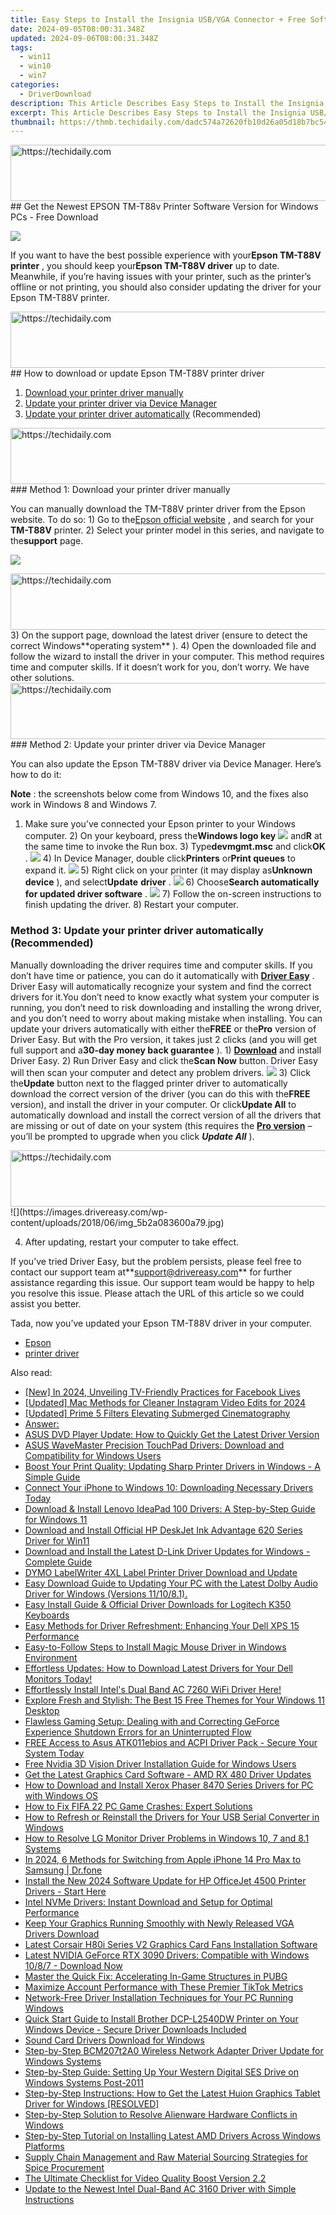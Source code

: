 ```yaml
---
title: Easy Steps to Install the Insignia USB/VGA Connector + Free Software Download
date: 2024-09-05T08:00:31.348Z
updated: 2024-09-06T08:00:31.348Z
tags:
  - win11
  - win10
  - win7
categories:
  - DriverDownload
description: This Article Describes Easy Steps to Install the Insignia USB/VGA Connector + Free Software Download
excerpt: This Article Describes Easy Steps to Install the Insignia USB/VGA Connector + Free Software Download
thumbnail: https://thmb.techidaily.com/dadc574a72620fb10d26a05d18b7bc541d4008da38e3f5b8b4a33a2f717ba587.jpg
---
```


<!-- affiliate ads begin -->
<a href="https://laganoo.pxf.io/c/5597632/1484909/16446" target="_top" id="1484909">
  <img src="//a.impactradius-go.com/display-ad/16446-1484909" border="0" alt="https://techidaily.com" width="728" height="90"/>
</a>
<img height="0" width="0" src="https://laganoo.pxf.io/i/5597632/1484909/16446" style="position:absolute;visibility:hidden;" border="0" />
<!-- affiliate ads end -->
## Get the Newest EPSON TM-T88v Printer Software Version for Windows PCs - Free Download

![](https://images.drivereasy.com/wp-content/uploads/2018/06/img_5b2a08c29555c.jpg)

 If you want to have the best possible experience with your**Epson TM-T88V printer** , you should keep your**Epson TM-T88V driver** up to date. Meanwhile, if you’re having issues with your printer, such as the printer’s offline or not printing, you should also consider updating the driver for your Epson TM-T88V printer.

<!-- affiliate ads begin -->
<a href="https://aligracehair.sjv.io/c/5597632/1925549/19272" target="_top" id="1925549">
  <img src="//a.impactradius-go.com/display-ad/19272-1925549" border="0" alt="https://techidaily.com" width="728" height="90"/>
</a>
<img height="0" width="0" src="https://aligracehair.sjv.io/i/5597632/1925549/19272" style="position:absolute;visibility:hidden;" border="0" />
<!-- affiliate ads end -->
## How to download or update Epson TM-T88V printer driver

1. [Download your printer driver manually](https://tools.techidaily.com/drivereasy/download/)
2. [Update your printer driver via Device Manager](https://tools.techidaily.com/drivereasy/download/)
3. [Update your printer driver automatically](https://tools.techidaily.com/drivereasy/download/) (Recommended)

<!-- affiliate ads begin -->
<a href="https://aligracehair.sjv.io/c/5597632/1902324/19272" target="_top" id="1902324">
  <img src="//a.impactradius-go.com/display-ad/19272-1902324" border="0" alt="https://techidaily.com" width="728" height="90"/>
</a>
<img height="0" width="0" src="https://aligracehair.sjv.io/i/5597632/1902324/19272" style="position:absolute;visibility:hidden;" border="0" />
<!-- affiliate ads end -->
### Method 1: Download your printer driver manually

 You can manually download the TM-T88V printer driver from the Epson website. To do so:  1) Go to the[Epson official website](https://epson.com/usa) , and search for your **TM-T88V** printer.  2) Select your printer model in this series, and navigate to the**support** page.

![](https://images.drivereasy.com/wp-content/uploads/2018/06/img_5b2a058b19d41.jpg)

<!-- affiliate ads begin -->
<a href="https://appsumo.8odi.net/c/5597632/2068412/7443" target="_top" id="2068412">
  <img src="//a.impactradius-go.com/display-ad/7443-2068412" border="0" alt="https://techidaily.com" width="728" height="90"/>
</a>
<img height="0" width="0" src="https://appsumo.8odi.net/i/5597632/2068412/7443" style="position:absolute;visibility:hidden;" border="0" />
<!-- affiliate ads end -->
 3) On the support page, download the latest driver (ensure to detect the correct Windows**operating system** ).  4) Open the downloaded file and follow the wizard to install the driver in your computer.  This method requires time and computer skills. If it doesn’t work for you, don’t worry. We have other solutions.

<!-- affiliate ads begin -->
<a href="https://appsumo.8odi.net/c/5597632/2105874/7443" target="_top" id="2105874">
  <img src="//a.impactradius-go.com/display-ad/7443-2105874" border="0" alt="https://techidaily.com" width="728" height="90"/>
</a>
<img height="0" width="0" src="https://appsumo.8odi.net/i/5597632/2105874/7443" style="position:absolute;visibility:hidden;" border="0" />
<!-- affiliate ads end -->
### Method 2: Update your printer driver via Device Manager

 You can also update the Epson TM-T88V driver via Device Manager. Here’s how to do it:

**Note** : the screenshots below come from Windows 10, and the fixes also work in Windows 8 and Windows 7.

 1) Make sure you’ve connected your Epson printer to your Windows computer.  2) On your keyboard, press the**Windows logo key** ![](https://images.drivereasy.com/wp-content/uploads/2017/09/img_59b0b16974940.png)  and**R** at the same time to invoke the Run box.  3) Type**devmgmt.msc** and click**OK** . ![](https://images.drivereasy.com/wp-content/uploads/2018/06/img_5b1f85504ee6f.jpg)  4) In Device Manager, double click**Printers** or**Print queues** to expand it. ![](https://images.drivereasy.com/wp-content/uploads/2018/06/img_5b17a74442076.png)  5) Right click on your printer (it may display as**Unknown device** ), and select**Update** **driver** . ![](https://images.drivereasy.com/wp-content/uploads/2018/06/img_5b17a789b323b.png)  6) Choose**Search automatically for updated driver software** . ![](https://images.drivereasy.com/wp-content/uploads/2018/06/img_5b17a7a82a61c.jpg)  7) Follow the on-screen instructions to finish updating the driver. 8) Restart your computer.

### Method 3:  Update your printer driver automatically (Recommended)

 Manually downloading the driver requires time and computer skills. If you don’t have time or patience, you can do it automatically with **[Driver Easy](https://tools.techidaily.com/drivereasy/download/)**  .  Driver Easy will automatically recognize your system and find the correct drivers for it.You don’t need to know exactly what system your computer is running, you don’t need to risk downloading and installing the wrong driver, and you don’t need to worry about making mistake when installing.  You can update your drivers automatically with either the**FREE** or the**Pro** version of Driver Easy. But with the Pro version, it takes just 2 clicks (and you will get full support and a**30-day money back guarantee** ).  1) **[Download](https://tools.techidaily.com/drivereasy/download/)**  and install Driver Easy.  2) Run Driver Easy and click the**Scan Now** button. Driver Easy will then scan your computer and detect any problem drivers. ![](https://images.drivereasy.com/wp-content/uploads/2018/06/img_5b20bf24ea7df.jpg)  3) Click the**Update** button next to the flagged printer driver to automatically download the correct version of the driver (you can do this with the**FREE** version), and install the driver in your computer.  Or click**Update All** to automatically download and install the correct version of all the drivers that are missing or out of date on your system (this requires the **[Pro version](https://tools.techidaily.com/drivereasy/download/)**  – you’ll be prompted to upgrade when you click **_Update All_** ).

<!-- affiliate ads begin -->
<a href="https://aligracehair.sjv.io/c/5597632/1880931/19272" target="_top" id="1880931">
  <img src="//a.impactradius-go.com/display-ad/19272-1880931" border="0" alt="https://techidaily.com" width="728" height="90"/>
</a>
<img height="0" width="0" src="https://aligracehair.sjv.io/i/5597632/1880931/19272" style="position:absolute;visibility:hidden;" border="0" />
<!-- affiliate ads end -->
![](https://images.drivereasy.com/wp-content/uploads/2018/06/img_5b2a083600a79.jpg)

 4) After updating, restart your computer to take effect.

 If you’ve tried Driver Easy, but the problem persists, please feel free to contact our support team at**<support@drivereasy.com>** for further assistance regarding this issue. Our support team would be happy to help you resolve this issue. Please attach the URL of this article so we could assist you better.

  Tada, now you’ve updated your Epson TM-T88V driver in your computer.

* [Epson](https://tools.techidaily.com/drivereasy/download/)
* [printer driver](https://tools.techidaily.com/drivereasy/download/)

<ins class="adsbygoogle"
     style="display:block"
     data-ad-format="autorelaxed"
     data-ad-client="ca-pub-7571918770474297"
     data-ad-slot="1223367746"></ins>



<ins class="adsbygoogle"
     style="display:block"
     data-ad-client="ca-pub-7571918770474297"
     data-ad-slot="8358498916"
     data-ad-format="auto"
     data-full-width-responsive="true"></ins>

<span class="atpl-alsoreadstyle">Also read:</span>
<div><ul>
<li><a href="https://facebook-video-files.techidaily.com/new-in-2024-unveiling-tv-friendly-practices-for-facebook-lives/"><u>[New] In 2024, Unveiling TV-Friendly Practices for Facebook Lives</u></a></li>
<li><a href="https://instagram-video-files.techidaily.com/updated-mac-methods-for-cleaner-instagram-video-edits-for-2024/"><u>[Updated] Mac Methods for Cleaner Instagram Video Edits for 2024</u></a></li>
<li><a href="https://article-knowledge.techidaily.com/updated-prime-5-filters-elevating-submerged-cinematography/"><u>[Updated] Prime 5 Filters Elevating Submerged Cinematography</u></a></li>
<li><a href="https://win-amazing.techidaily.com/answer/"><u>Answer:</u></a></li>
<li><a href="https://win-amazing.techidaily.com/asus-dvd-player-update-how-to-quickly-get-the-latest-driver-version/"><u>ASUS DVD Player Update: How to Quickly Get the Latest Driver Version</u></a></li>
<li><a href="https://win-amazing.techidaily.com/asus-wavemaster-precision-touchpad-drivers-download-and-compatibility-for-windows-users/"><u>ASUS WaveMaster Precision TouchPad Drivers: Download and Compatibility for Windows Users</u></a></li>
<li><a href="https://win-amazing.techidaily.com/boost-your-print-quality-updating-sharp-printer-drivers-in-windows-a-simple-guide/"><u>Boost Your Print Quality: Updating Sharp Printer Drivers in Windows - A Simple Guide</u></a></li>
<li><a href="https://win-amazing.techidaily.com/connect-your-iphone-to-windows-10-downloading-necessary-drivers-today/"><u>Connect Your iPhone to Windows 10: Downloading Necessary Drivers Today</u></a></li>
<li><a href="https://win-amazing.techidaily.com/download-and-install-lenovo-ideapad-100-drivers-a-step-by-step-guide-for-windows-11/"><u>Download & Install Lenovo IdeaPad 100 Drivers: A Step-by-Step Guide for Windows 11</u></a></li>
<li><a href="https://win-amazing.techidaily.com/download-and-install-official-hp-deskjet-ink-advantage-620-series-driver-for-win11/"><u>Download and Install Official HP DeskJet Ink Advantage 620 Series Driver for Win11</u></a></li>
<li><a href="https://win-amazing.techidaily.com/download-and-install-the-latest-d-link-driver-updates-for-windows-complete-guide/"><u>Download and Install the Latest D-Link Driver Updates for Windows - Complete Guide</u></a></li>
<li><a href="https://win-amazing.techidaily.com/dymo-labelwriter-4xl-label-printer-driver-download-and-update/"><u>DYMO LabelWriter 4XL Label Printer Driver Download and Update</u></a></li>
<li><a href="https://win-amazing.techidaily.com/easy-download-guide-to-updating-your-pc-with-the-latest-dolby-audio-driver-for-windows-versions-111081/"><u>Easy Download Guide to Updating Your PC with the Latest Dolby Audio Driver for Windows (Versions 11/10/8.1).</u></a></li>
<li><a href="https://win-amazing.techidaily.com/easy-install-guide-and-official-driver-downloads-for-logitech-k350-keyboards/"><u>Easy Install Guide & Official Driver Downloads for Logitech K350 Keyboards</u></a></li>
<li><a href="https://win-amazing.techidaily.com/easy-methods-for-driver-refreshment-enhancing-your-dell-xps-15-performance/"><u>Easy Methods for Driver Refreshment: Enhancing Your Dell XPS 15 Performance</u></a></li>
<li><a href="https://win-amazing.techidaily.com/easy-to-follow-steps-to-install-magic-mouse-driver-in-windows-environment/"><u>Easy-to-Follow Steps to Install Magic Mouse Driver in Windows Environment</u></a></li>
<li><a href="https://win-amazing.techidaily.com/1722975944545-effortless-updates-how-to-download-latest-drivers-for-your-dell-monitors-today/"><u>Effortless Updates: How to Download Latest Drivers for Your Dell Monitors Today!</u></a></li>
<li><a href="https://win-amazing.techidaily.com/effortlessly-install-intels-dual-band-ac-7260-wifi-driver-here/"><u>Effortlessly Install Intel's Dual Band AC 7260 WiFi Driver Here!</u></a></li>
<li><a href="https://tech-recovery.techidaily.com/explore-fresh-and-stylish-the-best-15-free-themes-for-your-windows-11-desktop/"><u>Explore Fresh and Stylish: The Best 15 Free Themes for Your Windows 11 Desktop</u></a></li>
<li><a href="https://win-able.techidaily.com/flawless-gaming-setup-dealing-with-and-correcting-geforce-experience-shutdown-errors-for-an-uninterrupted-flow/"><u>Flawless Gaming Setup: Dealing with and Correcting GeForce Experience Shutdown Errors for an Uninterrupted Flow</u></a></li>
<li><a href="https://win-amazing.techidaily.com/1722968524666-free-access-to-asus-atk011ebios-and-acpi-driver-pack-secure-your-system-today/"><u>FREE Access to Asus ATK011ebios and ACPI Driver Pack - Secure Your System Today</u></a></li>
<li><a href="https://win-amazing.techidaily.com/1722974612811-free-nvidia-3d-vision-driver-installation-guide-for-windows-users/"><u>Free Nvidia 3D Vision Driver Installation Guide for Windows Users</u></a></li>
<li><a href="https://win-amazing.techidaily.com/get-the-latest-graphics-card-software-amd-rx-480-driver-updates/"><u>Get the Latest Graphics Card Software - AMD RX 480 Driver Updates</u></a></li>
<li><a href="https://win-amazing.techidaily.com/how-to-download-and-install-xerox-phaser-8470-series-drivers-for-pc-with-windows-os/"><u>How to Download and Install Xerox Phaser 8470 Series Drivers for PC with Windows OS</u></a></li>
<li><a href="https://program-issues.techidaily.com/how-to-fix-fifa-22-pc-game-crashes-expert-solutions/"><u>How to Fix FIFA 22 PC Game Crashes: Expert Solutions</u></a></li>
<li><a href="https://win-amazing.techidaily.com/how-to-refresh-or-reinstall-the-drivers-for-your-usb-serial-converter-in-windows/"><u>How to Refresh or Reinstall the Drivers for Your USB Serial Converter in Windows</u></a></li>
<li><a href="https://win-amazing.techidaily.com/how-to-resolve-lg-monitor-driver-problems-in-windows-10-7-and-81-systems/"><u>How to Resolve LG Monitor Driver Problems in Windows 10, 7 and 8.1 Systems</u></a></li>
<li><a href="https://iphone-transfer.techidaily.com/in-2024-6-methods-for-switching-from-apple-iphone-14-pro-max-to-samsung-drfone-by-drfone-transfer-from-ios/"><u>In 2024, 6 Methods for Switching from Apple iPhone 14 Pro Max to Samsung | Dr.fone</u></a></li>
<li><a href="https://win-amazing.techidaily.com/install-the-new-2024-software-update-for-hp-officejet-4500-printer-drivers-start-here/"><u>Install the New 2024 Software Update for HP OfficeJet 4500 Printer Drivers - Start Here</u></a></li>
<li><a href="https://win-amazing.techidaily.com/intel-nvme-drivers-instant-download-and-setup-for-optimal-performance/"><u>Intel NVMe Drivers: Instant Download and Setup for Optimal Performance</u></a></li>
<li><a href="https://win-amazing.techidaily.com/keep-your-graphics-running-smoothly-with-newly-released-vga-drivers-download/"><u>Keep Your Graphics Running Smoothly with Newly Released VGA Drivers Download</u></a></li>
<li><a href="https://win-amazing.techidaily.com/latest-corsair-h80i-series-v2-graphics-card-fans-installation-software/"><u>Latest Corsair H80i Series V2 Graphics Card Fans Installation Software</u></a></li>
<li><a href="https://win-amazing.techidaily.com/latest-nvidia-geforce-rtx-3090-drivers-compatible-with-windows-1087-download-now/"><u>Latest NVIDIA GeForce RTX 3090 Drivers: Compatible with Windows 10/8/7 - Download Now</u></a></li>
<li><a href="https://win-howtos.techidaily.com/master-the-quick-fix-accelerating-in-game-structures-in-pubg/"><u>Master the Quick Fix: Accelerating In-Game Structures in PUBG</u></a></li>
<li><a href="https://tiktok-clips.techidaily.com/maximize-account-performance-with-these-premier-tiktok-metrics/"><u>Maximize Account Performance with These Premier TikTok Metrics</u></a></li>
<li><a href="https://win-amazing.techidaily.com/network-free-driver-installation-techniques-for-your-pc-running-windows/"><u>Network-Free Driver Installation Techniques for Your PC Running Windows</u></a></li>
<li><a href="https://win-amazing.techidaily.com/quick-start-guide-to-install-brother-dcp-l2540dw-printer-on-your-windows-device-secure-driver-downloads-included/"><u>Quick Start Guide to Install Brother DCP-L2540DW Printer on Your Windows Device - Secure Driver Downloads Included</u></a></li>
<li><a href="https://win-amazing.techidaily.com/sound-card-drivers-download-for-windows/"><u>Sound Card Drivers Download for Windows</u></a></li>
<li><a href="https://win-amazing.techidaily.com/step-by-step-bcm207t2a0-wireless-network-adapter-driver-update-for-windows-systems/"><u>Step-by-Step BCM207t2A0 Wireless Network Adapter Driver Update for Windows Systems</u></a></li>
<li><a href="https://win-amazing.techidaily.com/step-by-step-guide-setting-up-your-western-digital-ses-drive-on-windows-systems-post-2011/"><u>Step-by-Step Guide: Setting Up Your Western Digital SES Drive on Windows Systems Post-2011</u></a></li>
<li><a href="https://win-amazing.techidaily.com/step-by-step-instructions-how-to-get-the-latest-huion-graphics-tablet-driver-for-windows-resolved/"><u>Step-by-Step Instructions: How to Get the Latest Huion Graphics Tablet Driver for Windows [RESOLVED]</u></a></li>
<li><a href="https://win-amazing.techidaily.com/step-by-step-solution-to-resolve-alienware-hardware-conflicts-in-windows/"><u>Step-by-Step Solution to Resolve Alienware Hardware Conflicts in Windows</u></a></li>
<li><a href="https://win-amazing.techidaily.com/step-by-step-tutorial-on-installing-latest-amd-drivers-across-windows-platforms/"><u>Step-by-Step Tutorial on Installing Latest AMD Drivers Across Windows Platforms</u></a></li>
<li><a href="https://win-amazing.techidaily.com/1722960652055-supply-chain-management-and-raw-material-sourcing-strategies-for-spice-procurement/"><u>Supply Chain Management and Raw Material Sourcing Strategies for Spice Procurement</u></a></li>
<li><a href="https://extra-lessons.techidaily.com/the-ultimate-checklist-for-video-quality-boost-version-22/"><u>The Ultimate Checklist for Video Quality Boost  Version 2.2</u></a></li>
<li><a href="https://win-amazing.techidaily.com/update-to-the-newest-intel-dual-band-ac-3160-driver-with-simple-instructions/"><u>Update to the Newest Intel Dual-Band AC 3160 Driver with Simple Instructions</u></a></li>
</ul></div>
